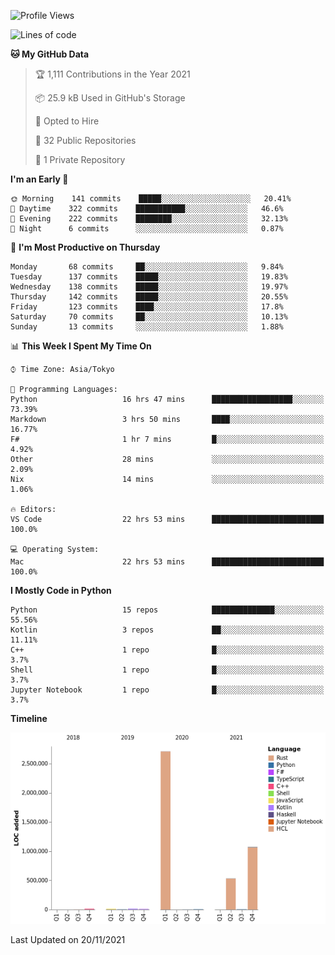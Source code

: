 <!--START_SECTION:waka-->
![Profile Views](http://img.shields.io/badge/Profile%20Views-2-blue)

![Lines of code](https://img.shields.io/badge/From%20Hello%20World%20I%27ve%20Written-4.4%20million%20lines%20of%20code-blue)

**🐱 My GitHub Data** 

> 🏆 1,111 Contributions in the Year 2021
 > 
> 📦 25.9 kB Used in GitHub's Storage 
 > 
> 💼 Opted to Hire
 > 
> 📜 32 Public Repositories 
 > 
> 🔑 1 Private Repository 
 > 
**I'm an Early 🐤** 

```text
🌞 Morning    141 commits    █████░░░░░░░░░░░░░░░░░░░░   20.41% 
🌆 Daytime    322 commits    ███████████░░░░░░░░░░░░░░   46.6% 
🌃 Evening    222 commits    ████████░░░░░░░░░░░░░░░░░   32.13% 
🌙 Night      6 commits      ░░░░░░░░░░░░░░░░░░░░░░░░░   0.87%

```
📅 **I'm Most Productive on Thursday** 

```text
Monday       68 commits     ██░░░░░░░░░░░░░░░░░░░░░░░   9.84% 
Tuesday      137 commits    █████░░░░░░░░░░░░░░░░░░░░   19.83% 
Wednesday    138 commits    █████░░░░░░░░░░░░░░░░░░░░   19.97% 
Thursday     142 commits    █████░░░░░░░░░░░░░░░░░░░░   20.55% 
Friday       123 commits    ████░░░░░░░░░░░░░░░░░░░░░   17.8% 
Saturday     70 commits     ██░░░░░░░░░░░░░░░░░░░░░░░   10.13% 
Sunday       13 commits     ░░░░░░░░░░░░░░░░░░░░░░░░░   1.88%

```


📊 **This Week I Spent My Time On** 

```text
⌚︎ Time Zone: Asia/Tokyo

💬 Programming Languages: 
Python                   16 hrs 47 mins      ██████████████████░░░░░░░   73.39% 
Markdown                 3 hrs 50 mins       ████░░░░░░░░░░░░░░░░░░░░░   16.77% 
F#                       1 hr 7 mins         █░░░░░░░░░░░░░░░░░░░░░░░░   4.92% 
Other                    28 mins             ░░░░░░░░░░░░░░░░░░░░░░░░░   2.09% 
Nix                      14 mins             ░░░░░░░░░░░░░░░░░░░░░░░░░   1.06%

🔥 Editors: 
VS Code                  22 hrs 53 mins      █████████████████████████   100.0%

💻 Operating System: 
Mac                      22 hrs 53 mins      █████████████████████████   100.0%

```

**I Mostly Code in Python** 

```text
Python                   15 repos            ██████████████░░░░░░░░░░░   55.56% 
Kotlin                   3 repos             ██░░░░░░░░░░░░░░░░░░░░░░░   11.11% 
C++                      1 repo              █░░░░░░░░░░░░░░░░░░░░░░░░   3.7% 
Shell                    1 repo              █░░░░░░░░░░░░░░░░░░░░░░░░   3.7% 
Jupyter Notebook         1 repo              █░░░░░░░░░░░░░░░░░░░░░░░░   3.7%

```


**Timeline**

![Chart not found](https://raw.githubusercontent.com/kitagawa-hr/kitagawa-hr/main/charts/bar_graph.png) 


 Last Updated on 20/11/2021
<!--END_SECTION:waka-->
